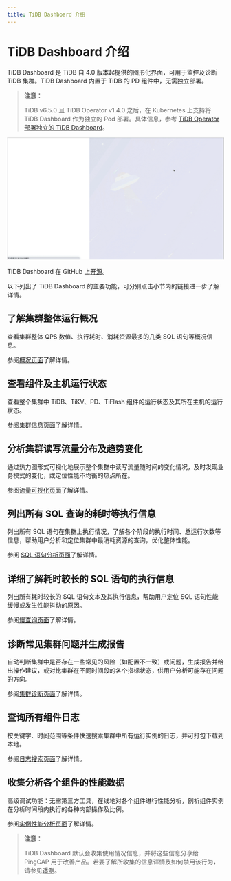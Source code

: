 ```yaml
---
title: TiDB Dashboard 介绍
---
```


# TiDB Dashboard 介绍

TiDB Dashboard 是 TiDB 自 4.0 版本起提供的图形化界面，可用于监控及诊断 TiDB 集群。TiDB Dashboard 内置于 TiDB 的 PD 组件中，无需独立部署。

> **注意：**
>
> TiDB v6.5.0 且 TiDB Operator v1.4.0 之后，在 Kubernetes 上支持将 TiDB Dashboard 作为独立的 Pod 部署。具体信息，参考 [TiDB Operator 部署独立的 TiDB Dashboard](https://docs.pingcap.com/zh/tidb-in-kubernetes/dev/get-started#部署独立的-tidb-dashboard)。

![界面](/media/dashboard/dashboard-intro.gif)

TiDB Dashboard 在 GitHub 上[开源](https://github.com/pingcap-incubator/tidb-dashboard)。

以下列出了 TiDB Dashboard 的主要功能，可分别点击小节内的链接进一步了解详情。

## 了解集群整体运行概况

查看集群整体 QPS 数值、执行耗时、消耗资源最多的几类 SQL 语句等概况信息。

参阅[概况页面](/dashboard/dashboard-overview.md)了解详情。

## 查看组件及主机运行状态

查看整个集群中 TiDB、TiKV、PD、TiFlash 组件的运行状态及其所在主机的运行状态。

参阅[集群信息页面](/dashboard/dashboard-cluster-info.md)了解详情。

## 分析集群读写流量分布及趋势变化

通过热力图形式可视化地展示整个集群中读写流量随时间的变化情况，及时发现业务模式的变化，或定位性能不均衡的热点所在。

参阅[流量可视化页面](/dashboard/dashboard-key-visualizer.md)了解详情。

## 列出所有 SQL 查询的耗时等执行信息

列出所有 SQL 语句在集群上执行情况，了解各个阶段的执行时间、总运行次数等信息，帮助用户分析和定位集群中最消耗资源的查询，优化整体性能。

参阅 [SQL 语句分析页面](/dashboard/dashboard-statement-list.md)了解详情。

## 详细了解耗时较长的 SQL 语句的执行信息

列出所有耗时较长的 SQL 语句文本及其执行信息，帮助用户定位 SQL 语句性能缓慢或发生性能抖动的原因。

参阅[慢查询页面](/dashboard/dashboard-slow-query.md)了解详情。

## 诊断常见集群问题并生成报告

自动判断集群中是否存在一些常见的风险（如配置不一致）或问题，生成报告并给出操作建议，或对比集群在不同时间段的各个指标状态，供用户分析可能存在问题的方向。

参阅[集群诊断页面](/dashboard/dashboard-diagnostics-access.md)了解详情。

## 查询所有组件日志

按关键字、时间范围等条件快速搜索集群中所有运行实例的日志，并可打包下载到本地。

参阅[日志搜索页面](/dashboard/dashboard-log-search.md)了解详情。

## 收集分析各个组件的性能数据

高级调试功能：无需第三方工具，在线地对各个组件进行性能分析，剖析组件实例在分析时间段内执行的各种内部操作及比例。

参阅[实例性能分析页面](/dashboard/dashboard-profiling.md)了解详情。

> **注意：**
>
> TiDB Dashboard 默认会收集使用情况信息，并将这些信息分享给 PingCAP 用于改善产品。若要了解所收集的信息详情及如何禁用该行为，请参见[遥测](/telemetry.md)。
